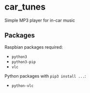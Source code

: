 # car_tunes
Simple MP3 player for in-car music

## Packages

Raspbian packages required:
- `python3`
- `python3-pip`
- `vlc`

Python packages with `pip3 install ...`:
- `python-vlc`

